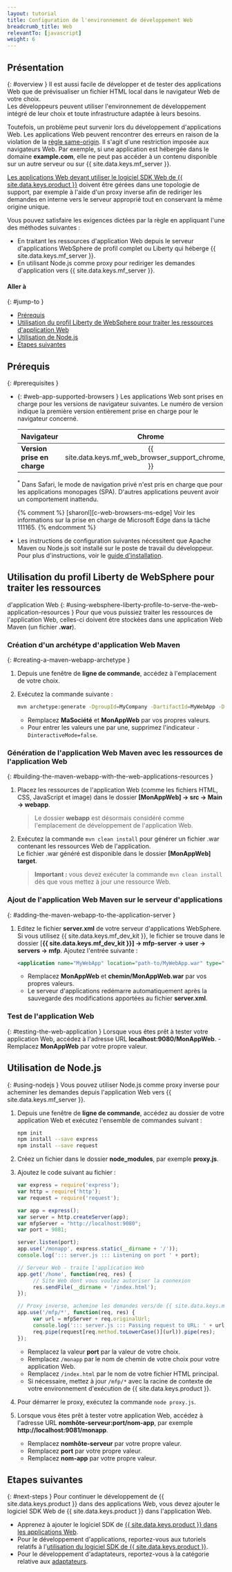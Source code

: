 ```yaml
---
layout: tutorial
title: Configuration de l'environnement de développement Web
breadcrumb_title: Web
relevantTo: [javascript]
weight: 6
---
```

<!-- NLS_CHARSET=UTF-8 -->
## Présentation
{: #overview }
Il est aussi facile de développer et de tester des applications Web que de prévisualiser un fichier HTML local dans le navigateur Web de votre choix.  
Les développeurs peuvent utiliser l'environnement de développement intégré de leur choix et toute infrastructure adaptée à leurs besoins.

Toutefois, un problème peut survenir lors du développement d'applications Web. Les applications Web peuvent rencontrer des erreurs en raison de la violation de la [règle same-origin](https://developer.mozilla.org/en-US/docs/Web/Security/Same-origin_policy). Il s'agit d'une restriction imposée aux navigateurs Web. Par exemple, si une application est hébergée dans le domaine **example.com**, elle ne peut pas accéder à un contenu disponible sur un autre serveur ou sur {{ site.data.keys.mf_server }}.

[Les applications Web devant utiliser le logiciel SDK Web de {{ site.data.keys.product }}](../../../application-development/sdk/web) doivent être gérées dans une topologie de support, par exemple à l'aide d'un proxy inverse afin de rediriger les demandes en interne vers le serveur approprié tout en conservant la même origine unique.

Vous pouvez satisfaire les exigences dictées par la règle en appliquant l'une des méthodes suivantes :

- En traitant les ressources d'application Web depuis le serveur d'applications WebSphere de profil complet ou Liberty qui héberge {{ site.data.keys.mf_server }}.
- En utilisant Node.js comme proxy pour rediriger les demandes d'application vers {{ site.data.keys.mf_server }}.

#### Aller à
{: #jump-to }
- [Prérequis](#prerequisites)
- [Utilisation du profil Liberty de WebSphere pour traiter les ressources d'application Web ](#using-websphere-liberty-profile-to-serve-the-web-application-resources)
- [Utilisation de Node.js](#using-nodejs)
- [Etapes suivantes](#next-steps)

## Prérequis
{: #prerequisites }
-   {: #web-app-supported-browsers }
    Les applications Web sont prises en charge pour les versions de navigateur suivantes. Le numéro de version indique la première version entièrement prise en charge pour le navigateur concerné.

    | Navigateur               | Chrome   | Safari<sup>*</sup>   | Internet Explorer   | Firefox   | Android Browser   |
    |-----------------------|:--------:|:--------------------:|:-------------------:|:---------:|:-----------------:|
    | **Version prise en charge** |  {{ site.data.keys.mf_web_browser_support_chrome_ver }} | {{ site.data.keys.mf_web_browser_support_safari_ver }} | {{ site.data.keys.mf_web_browser_support_ie_ver }} | {{ site.data.keys.mf_web_browser_support_firefox_ver }} | {{ site.data.keys.mf_web_browser_support_android_ver }}  |

    <sup>*</sup> Dans Safari, le mode de navigation privé n'est pris en charge que pour les applications monopages (SPA). D'autres applications peuvent avoir un comportement inattendu.

    {% comment %} [sharonl][c-web-browsers-ms-edge] Voir les informations sur la prise en charge de Microsoft Edge dans la tâche 111165. {% endcomment %}

-   Les instructions de configuration suivantes nécessitent que Apache Maven ou Node.js soit installé sur le poste de travail du développeur. Pour plus d'instructions, voir le [guide d'installation](../mobilefirst/installation-guide/).

## Utilisation du profil Liberty de WebSphere pour traiter les ressources
d'application Web
{: #using-websphere-liberty-profile-to-serve-the-web-application-resources }
Pour que vous puissiez traiter les ressources de l'application Web, celles-ci doivent être stockées dans une application Web Maven (un fichier **.war**).

### Création d'un archétype d'application Web Maven
{: #creating-a-maven-webapp-archetype }
1. Depuis une fenêtre de **ligne de commande**, accédez à l'emplacement de votre choix.
2. Exécutez la commande suivante :

   ```bash
   mvn archetype:generate -DgroupId=MyCompany -DartifactId=MyWebApp -DarchetypeArtifactId=maven-archetype-webapp -DinteractiveMode=false
   ```
    - Remplacez **MaSociété** et **MonAppWeb** par vos propres valeurs.
    - Pour entrer les valeurs une par une, supprimez l'indicateur `-DinteractiveMode=false`.

### Génération de l'application Web Maven avec les ressources de l'application Web 
{: #building-the-maven-webapp-with-the-web-applications-resources }
1. Placez les ressources de l'application Web (comme les fichiers HTML, CSS, JavaScript et image) dans le dossier **[MonAppWeb] → src → Main → webapp**.

    > Le dossier **webapp** est désormais considéré comme l'emplacement de développement de l'application Web.

2. Exécutez la commande `mvn clean install` pour générer un fichier .war contenant les ressources Web de l'application.  
   Le fichier .war généré est disponible dans le dossier **[MonAppWeb] target**.
   
    > <span class="glyphicon glyphicon-exclamation-sign" aria-hidden="true"></span> **Important :** vous devez exécuter la commande `mvn clean install` dès que vous mettez à jour une ressource Web.

### Ajout de l'application Web Maven sur le serveur d'applications
{: #adding-the-maven-webapp-to-the-application-server }
1. Editez le fichier **server.xml** de votre serveur d'applications WebSphere.  
    Si vous utilisez {{ site.data.keys.mf_dev_kit }}, le fichier se trouve dans le dossier [**{{ site.data.keys.mf_dev_kit }}] → mfp-server → user → servers → mfp**. Ajoutez l'entrée suivante :

   ```xml
   <application name="MyWebApp" location="path-to/MyWebApp.war" type="war"></application>
   ```
    - Remplacez **MonAppWeb** et
**chemin/MonAppWeb.war** par vos propres valeurs.
    - Le serveur d'applications redémarre automatiquement après la sauvegarde des modifications apportées au fichier **server.xml**.  

### Test de l'application Web
{: #testing-the-web-application }
Lorsque vous êtes prêt à tester votre application Web, accédez à l'adresse URL **localhost:9080/MonAppWeb**.
    - Remplacez **MonAppWeb** par votre propre valeur.

## Utilisation de Node.js
{: #using-nodejs }
Vous pouvez utiliser Node.js comme proxy inverse pour acheminer les demandes depuis l'application Web vers {{ site.data.keys.mf_server }}.

1. Depuis une fenêtre de **ligne de commande**, accédez au dossier de votre application Web et exécutez l'ensemble de commandes suivant : 

   ```bash
   npm init
   npm install --save express
   npm install --save request
   ```

2. Créez un fichier dans le dossier **node_modules**, par exemple **proxy.js**.
3. Ajoutez le code suivant au fichier :

   ```javascript
   var express = require('express');
   var http = require('http');
   var request = require('request');

   var app = express();
   var server = http.createServer(app);
   var mfpServer = "http://localhost:9080";
   var port = 9081;

   server.listen(port);
   app.use('/monapp', express.static(__dirname + '/'));
   console.log('::: server.js ::: Listening on port ' + port);

   // Serveur Web - traite l'application Web
   app.get('/home', function(req, res) {
        // Site Web dont vous voulez autoriser la connexion
        res.sendFile(__dirname + '/index.html');
   });

   // Proxy inverse, achemine les demandes vers/de {{ site.data.keys.mf_server }}
   app.use('/mfp/*', function(req, res) {
        var url = mfpServer + req.originalUrl;
        console.log('::: server.js ::: Passing request to URL: ' + url);
        req.pipe(request[req.method.toLowerCase()](url)).pipe(res);
   });
   ```
    - Remplacez la valeur **port** par la valeur de votre choix.
    - Remplacez `/monapp` par le nom de chemin de votre choix pour votre application Web.
    - Remplacez `/index.html` par le nom de votre fichier HTML principal.
    - Si nécessaire, mettez à jour `/mfp/*` avec la racine de contexte de votre environnement d'exécution de {{ site.data.keys.product }}.

4. Pour démarrer le proxy, exécutez la commande `node proxy.js`.
5. Lorsque vous êtes prêt à tester votre application Web, accédez à l'adresse URL **nomhôte-serveur:port/nom-app**, par exemple **http://localhost:9081/monapp**.
    - Remplacez **nomhôte-serveur** par votre propre valeur.
    - Remplacez **port** par votre propre valeur.
    - Remplacez **nom-app** par votre propre valeur.

## Etapes suivantes
{: #next-steps }
Pour continuer le développement de {{ site.data.keys.product }} dans des applications Web, vous devez ajouter le logiciel SDK Web de {{ site.data.keys.product }} dans l'application Web.

* Apprenez à ajouter le logiciel SDK de [{{ site.data.keys.product }} dans les applications Web](../../../application-development/sdk/web/).
* Pour le développement d'applications, reportez-vous aux tutoriels relatifs à l'[utilisation du logiciel SDK de {{ site.data.keys.product }}](../../../application-development/).
* Pour le développement d'adaptateurs, reportez-vous à la catégorie relative aux [adaptateurs](../../../adapters/).
